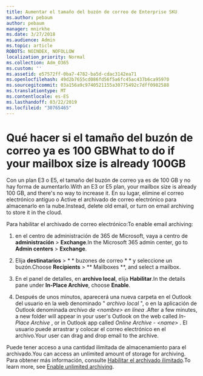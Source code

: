 ```yaml
---
title: Aumentar el tamaño del buzón de correo de Enterprise SKU
ms.author: pebaum
author: pebaum
manager: mnirkhe
ms.date: 3/27/2018
ms.audience: Admin
ms.topic: article
ROBOTS: NOINDEX, NOFOLLOW
localization_priority: Normal
ms.collection: Adm_O365
ms.custom: ''
ms.assetid: e57572ff-0ba7-4782-ba5d-cdac3142ea71
ms.openlocfilehash: 49d2b7655cd086fd56f5a6fc45ac437b6ca95970
ms.sourcegitcommit: 03a156a9c9740521155a30775492c7dff0982588
ms.translationtype: MT
ms.contentlocale: es-ES
ms.lasthandoff: 03/22/2019
ms.locfileid: "30765465"
---
```

# <a name="what-to-do-if-your-mailbox-size-is-already-100gb"></a><span data-ttu-id="2b884-102">Qué hacer si el tamaño del buzón de correo ya es 100 GB</span><span class="sxs-lookup"><span data-stu-id="2b884-102">What to do if your mailbox size is already 100GB</span></span>

<span data-ttu-id="2b884-103">Con un plan E3 o E5, el tamaño del buzón de correo ya es de 100 GB y no hay forma de aumentarlo.</span><span class="sxs-lookup"><span data-stu-id="2b884-103">With an E3 or E5 plan, your mailbox size is already 100 GB, and there's no way to increase it.</span></span> <span data-ttu-id="2b884-104">En su lugar, elimine el correo electrónico antiguo o Active el archivado de correo electrónico para almacenarlo en la nube.</span><span class="sxs-lookup"><span data-stu-id="2b884-104">Instead, delete old email, or turn on email archiving to store it in the cloud.</span></span> 
  
<span data-ttu-id="2b884-105">Para habilitar el archivado de correo electrónico:</span><span class="sxs-lookup"><span data-stu-id="2b884-105">To enable email archiving:</span></span>
  
1. <span data-ttu-id="2b884-106">en el centro de administración de 365 de Microsoft, vaya a centro de **administración** \> **Exchange**.</span><span class="sxs-lookup"><span data-stu-id="2b884-106">In the Microsoft 365 admin center, go to **Admin centers** \> **Exchange**.</span></span> 
    
2. <span data-ttu-id="2b884-107">Elija **destinatarios** \> \* \* buzones de correo \* \* y seleccione un buzón.</span><span class="sxs-lookup"><span data-stu-id="2b884-107">Choose **Recipients** \> \*\* Mailboxes \*\*, and select a mailbox.</span></span> 
    
3. <span data-ttu-id="2b884-108">En el panel de detalles, en **archivo local**, elija **Habilitar**.</span><span class="sxs-lookup"><span data-stu-id="2b884-108">In the details pane under **In-Place Archive**, choose **Enable**.</span></span> 
    
4. <span data-ttu-id="2b884-109">Después de unos minutos, aparecerá una nueva carpeta en el Outlook del usuario en la web denominado " *archivo local* ", o en la aplicación de Outlook denominada *archivo de \<nombre\> en línea* .</span><span class="sxs-lookup"><span data-stu-id="2b884-109">After a few minutes, a new folder will appear in your user's Outlook on the web called  *In-Place Archive*  , or in Outlook app called  *Online Archive - \<name\>*  .</span></span> <span data-ttu-id="2b884-110">El usuario puede arrastrar y colocar el correo electrónico en el archivo.</span><span class="sxs-lookup"><span data-stu-id="2b884-110">Your user can drag and drop email to the archive.</span></span> 
    
<span data-ttu-id="2b884-111">Puede tener acceso a una cantidad ilimitada de almacenamiento para el archivado.</span><span class="sxs-lookup"><span data-stu-id="2b884-111">You can access an unlimited amount of storage for archiving.</span></span> <span data-ttu-id="2b884-112">Para obtener más información, consulte [Habilitar el archivado ilimitado](https://support.office.com/article/enable-unlimited-archiving-in-office-365-admin-help-e2a789f2-9962-4960-9fd4-a00aa063559e).</span><span class="sxs-lookup"><span data-stu-id="2b884-112">To learn more, see [Enable unlimited archiving](https://support.office.com/article/enable-unlimited-archiving-in-office-365-admin-help-e2a789f2-9962-4960-9fd4-a00aa063559e).</span></span>
  

